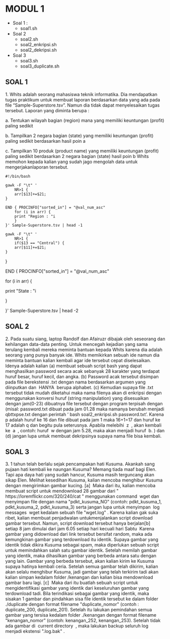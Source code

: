 # MODUL 1

 - Soal 1 :
	 * soal1.sh
 - Soal 2
	 * soal2.sh
	 * soal2_enkripsi.sh
	 * soal2_dekripsi.sh
 - Soal 3
	 * soal3.sh
	 * soal3_duplicate.sh

## SOAL 1
<justify>
1. Whits adalah seorang mahasiswa teknik informatika. Dia mendapatkan tugas praktikum
untuk membuat laporan berdasarkan data yang ada pada file “Sample-Superstore.tsv”.
Namun dia tidak dapat menyelesaikan tugas tersebut. Laporan yang diminta berupa :

a. Tentukan wilayah bagian (region) mana yang memiliki keuntungan (profit) paling sedikit

b. Tampilkan 2 negara bagian (state) yang memiliki keuntungan (profit) paling sedikit berdasarkan hasil poin a

c. Tampilkan 10 produk (product name) yang memiliki keuntungan (profit) paling sedikit berdasarkan 2 negara bagian (state) hasil poin b Whits memohon kepada kalian yang sudah jago mengolah data untuk mengerjakanlaporan tersebut.
</justify>

    #!/bin/bash

	gawk -F "\t" '
		NR>1 {
		arr[$13]+=$21;	
	}
	
	END { PROCINFO["sorted_in"] = "@val_num_asc"
		for (i in arr) {	
		print "Region : "i
		}
	}' Sample-Superstore.tsv | head -1

	gawk -F "\t" '
		NR>1 {
		if($13 == "Central") {	
		arr[$11]+=$21;
	}
}

END { PROCINFO["sorted_in"] = "@val_num_asc"

for (i in arr) {

print "State : "i

}

}' Sample-Superstore.tsv | head -2

 
## SOAL 2
<justify>
2. Pada suatu siang, laptop Randolf dan Afairuzr dibajak oleh seseorang dan kehilangan data-data penting. Untuk mencegah kejadian yang sama terulang kembali mereka meminta bantuan kepada Whits karena dia adalah seorang yang punya banyak ide. Whits memikirkan sebuah ide namun dia meminta bantuan kalian kembali agar ide tersebut cepat diselesaikan. Idenya adalah kalian (a) membuat sebuah script bash yang
dapat menghasilkan password secara acak sebanyak 28 karakter yang terdapat huruf besar, huruf kecil, dan angka. (b) Password acak tersebut disimpan pada file berekstensi .txt dengan nama berdasarkan argumen yang diinputkan dan ​ HANYA ​ berupa alphabet​. (c) Kemudian supaya file .txt tersebut tidak mudah diketahui maka nama filenya akan di enkripsi dengan menggunakan konversi huruf (string manipulation) yang disesuaikan dengan jam(0-23) dibuatnya file tersebut dengan program terpisah dengan (misal: password.txt dibuat pada jam 01.28 maka namanya berubah menjadi qbttxpse.txt dengan perintah ‘​ bash soal2_enkripsi.sh password.txt’. Karena p adalah huruf ke 16 dan
file dibuat pada jam 1 maka 16+1=17 dan huruf ke 17 adalah q dan begitu pula seterusnya. Apabila melebihi ​ z ​ , akan kembali ke ​ a ​ , contoh: huruf ​ w dengan jam 5.28, maka akan menjadi huruf ​ b.​ ) dan (d) jangan lupa untuk membuat dekripsinya supaya nama file bisa kembali.
</justify>
<p></p>

## SOAL 3
<justify>
3. 1 tahun telah berlalu sejak pencampakan hati Kusuma. Akankah sang pujaan hati
kembali ke naungan Kusuma? Memang tiada maaf bagi Elen. Tapi apa daya hati yang
sudah hancur, Kusuma masih terguncang akan sikap Elen. Melihat kesedihan Kusuma,
kalian mencoba menghibur Kusuma dengan mengirimkan gambar kucing. [a] ​ Maka dari
itu, kalian mencoba membuat script untuk mendownload 28 gambar dari
"​ https://loremflickr.com/320/240/cat​ " menggunakan command ​ wget dan menyimpan file
dengan nama "pdkt_kusuma_NO" (contoh: pdkt_kusuma_1, pdkt_kusuma_2,
pdkt_kusuma_3) serta jangan lupa untuk menyimpan ​ log messages ​ wget kedalam
sebuah file "wget.log"​ . Karena kalian gak suka ribet, kalian membuat penjadwalan untukmenjalankan script download gambar tersebut. Namun, script download tersebut hanya
berjalan[b] ​ setiap 8 jam dimulai dari jam 6.05 setiap hari kecuali hari Sabtu ​ Karena
gambar yang didownload dari link tersebut bersifat random, maka ada kemungkinan
gambar yang terdownload itu identik. Supaya gambar yang identik tidak dikira Kusuma
sebagai spam, maka diperlukan sebuah script untuk memindahkan salah satu gambar
identik. Setelah memilah gambar yang identik, maka dihasilkan gambar yang berbeda
antara satu dengan yang lain. Gambar yang berbeda tersebut, akan kalian kirim ke
Kusuma supaya hatinya kembali ceria. Setelah semua gambar telah dikirim, kalian akan
selalu menghibur Kusuma, jadi gambar yang telah terkirim tadi akan kalian simpan
kedalam folder /kenangan dan kalian bisa mendownload gambar baru lagi. [c] ​ Maka dari
itu buatlah sebuah script untuk mengidentifikasi gambar yang identik dari keseluruhan
gambar yang terdownload tadi. Bila terindikasi sebagai gambar yang identik, maka
sisakan 1 gambar dan pindahkan sisa file identik tersebut ke dalam folder ./duplicate
dengan format filename "duplicate_nomor" (contoh : duplicate_200, duplicate_201).
Setelah itu lakukan pemindahan semua gambar yang tersisa kedalam folder ./kenangan
dengan format filename "kenangan_nomor" (contoh: kenangan_252, kenangan_253).
Setelah tidak ada gambar di ​ current directory ​ , maka lakukan backup seluruh log menjadi
ekstensi ".log.bak"​ .
</justify>
 

	 
<!--stackedit_data:
eyJoaXN0b3J5IjpbMTkyNzUxNDg1NCwyNDU3NTc5MzQsLTEzMT
g3MjI3NTYsLTE1MDYyMDE2NzAsLTEyMDk3MzcxMjgsLTE4Mjc4
NDk5NDIsMTA4MDkyNjY3LDExNzg5MjI0OThdfQ==
-->